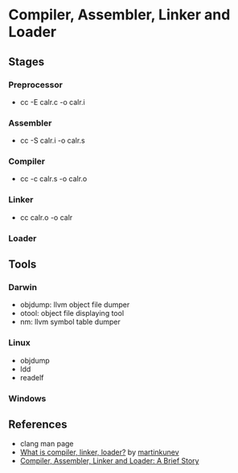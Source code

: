 # Compiler, Assembler, Linker and Loader

## Stages

### Preprocessor
* cc -E calr.c -o calr.i

### Assembler
* cc -S calr.i -o calr.s

### Compiler
* cc -c calr.s -o calr.o

### Linker
* cc calr.o -o calr

### Loader

## Tools

### Darwin

* objdump: llvm object file dumper
* otool: object file displaying tool
* nm: llvm symbol table dumper

### Linux

* objdump
* ldd
* readelf

### Windows

## References
* clang man page
* [What is compiler, linker, loader?](http://stackoverflow.com/questions/3996651/what-is-compiler-linker-loader) by [martinkunev](http://stackoverflow.com/users/515212/martinkunev)
* [Compiler, Assembler, Linker and Loader: A Brief Story](http://www.tenouk.com/ModuleW.html)

